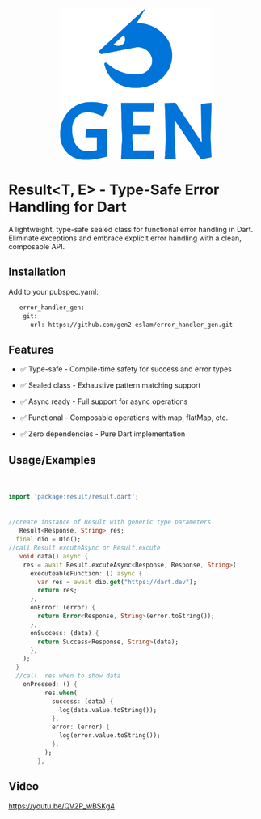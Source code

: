 
<p align="center">
<img src="./logo-no-background.svg"  height="300" width="300" >
</p>

# Result<T, E> - Type-Safe Error Handling for Dart
A lightweight, type-safe sealed class for functional error handling in Dart. Eliminate exceptions and embrace explicit error handling with a clean, composable API.






## Installation

Add to your pubspec.yaml:
```bash
   error_handler_gen:
    git:
      url: https://github.com/gen2-eslam/error_handler_gen.git
```
    
## Features

- ✅ Type-safe - Compile-time safety for success and error types

- ✅ Sealed class - Exhaustive pattern matching support

- ✅ Async ready - Full support for async operations

- ✅ Functional - Composable operations with map, flatMap, etc.

- ✅ Zero dependencies - Pure Dart implementation


## Usage/Examples


```dart


import 'package:result/result.dart';


//create instance of Result with generic type parameters
   Result<Response, String> res;
  final dio = Dio();
//call Result.excuteAsync or Result.excute    
   void data() async {
    res = await Result.excuteAsync<Response, Response, String>(
      executeableFunction: () async {
        var res = await dio.get("https://dart.dev");
        return res;
      },
      onError: (error) {
        return Error<Response, String>(error.toString());
      },
      onSuccess: (data) {
        return Success<Response, String>(data);
      },
    );
  }
  //call  res.when to show data
    onPressed: () {
          res.when(
            success: (data) {
              log(data.value.toString());
            },
            error: (error) {
              log(error.value.toString());
            },
          );
        },
```


## Video 
https://youtu.be/QV2P_wBSKg4









